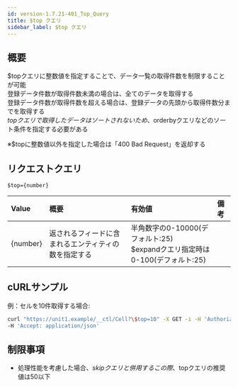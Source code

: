 ```yaml
---
id: version-1.7.21-401_Top_Query
title: $top クエリ
sidebar_label: $top クエリ
---
```

## 概要
$topクエリに整数値を指定することで、データ一覧の取得件数を制限することが可能  
登録データ件数が取得件数未満の場合は、全てのデータを取得する  
登録データ件数が取得件数を超える場合は、登録データの先頭から取得件数分までを取得する  
$topクエリで取得したデータはソートされないため、$orderbyクエリなどのソート条件を指定する必要がある

※$topに整数値以外を指定した場合は「400 Bad Request」を返却する

## リクエストクエリ
```
$top={number}
```
|Value|概要|有効値|備考|
|:--|:--|:--|:--|
|{number}|返されるフィードに含まれるエンティティの数を指定する|半角数字の0-10000(デフォルト:25)<br>$expandクエリ指定時は0-100(デフォルト:25)||
## cURLサンプル
例：セルを10件取得する場合:
```sh
curl "https://unit1.example/__ctl/Cell?\$top=10" -X GET -i -H 'Authorization: Bearer AA~PBDc...(省略)...FrTjA' \
-H 'Accept: application/json'
```
## 制限事項
* 処理性能を考慮した場合、$skipクエリと併用する
	この際、$topクエリの推奨値は50以下


